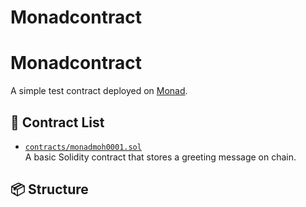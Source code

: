 # Monadcontract
# Monadcontract

A simple test contract deployed on [Monad](https://www.monad.xyz).

## 📄 Contract List

- [`contracts/monadmoh0001.sol`](contracts/monadmoh0001.sol)  
  A basic Solidity contract that stores a greeting message on chain.

## 📦 Structure


